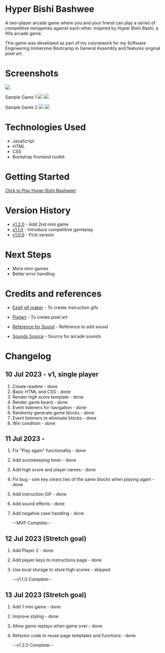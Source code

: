 # Hyper Bishi Bashwee

A two-player arcade game where you and your friend can play a series of competitive minigames against each other. 
Inspired by Hyper Bishi Bashi, a 90s arcade game. 

This game was developed as part of my coursework for my Software Engineering Immersive Bootcamp in General Assembly and features original pixel art.

# Screenshots

<img src="./Assets/readme-homepage.png">

Sample Game 1
<img src="./Assets/readme-game1-instructions.png">
<img src="./Assets/competitive-gameplay.gif">

Sample Game 2
<img src="./Assets/readme-game2-instructions.png">
<img src="./Assets/readme-game2-gameplay.png">

# Technologies Used

- JavaScript
- HTML
- CSS
- Bootstrap frontend toolkit

# Getting Started


[Click to Play Hyper Bishi Bashwee!][1]

[1]: https://hyperbishibashwee2.netlify.app/

# Version History

- [v1.2.0][2] - Add 2nd mini game
- [v1.1.0][3] - Introduce competitive gameplay
- [v1.0.0][4] - First version

[2]: https://hyperbishibashwee2.netlify.app
[3]: https://hyperbishibashwee1.netlify.app/
[4]: https://hyperbishibashwee0.netlify.app/


# Next Steps

- More mini-games
- Better error handling

# Credits and references

- [Ezgif gif maker][5] - To create instruction gifs
- [Pixilart][6] - To create pixel art
- [Reference for Sound][7] - Reference to add sound
- [Sounds Source][7] - Source for arcade sounds

  [5]: ezgif.com/
  [6]: https://www.pixilart.com/
  [7]: https://www.w3schools.com/graphics/game_sound.asp
  [8]: https://www.sounds-resource.com/

# Changelog

## 10 Jul 2023 - v1, single player

1. Create readme - done
2. Basic HTML and CSS - done
3. Render high score template - done
4. Render game board - done
5. Event listeners for navigation - done
6. Randomly generate game blocks - done
7. Event listeners to eliminate blocks - done
8. Win condition - done

## 11 Jul 2023 -

1. Fix "Play again" functionality - done
2. Add scorekeeping timer - done
3. Add high score and player names - done
4. Fix bug - one key clears two of the same blocks when playing again - done
5. Add instruction GIF - done
6. Add sound effects - done
7. Add negative case handling - done

   --MVP Complete--

## 12 Jul 2023 (Stretch goal)

1. Add Player 2 - done
2. Add player keys to instructions page - done
3. Use local storage to store high scores - skipped

   --v1.1.0 Complete--

## 13 Jul 2023 (Stretch goal)

1. Add 1 mini game - done
2. Improve styling - done
3. Allow game replays when game over - done
4. Refactor code to reuse page templates and functions - done

   --v1.2.0 Complete--
